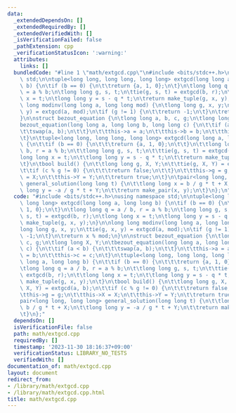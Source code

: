 ```yaml
---
data:
  _extendedDependsOn: []
  _extendedRequiredBy: []
  _extendedVerifiedWith: []
  _isVerificationFailed: false
  _pathExtension: cpp
  _verificationStatusIcon: ':warning:'
  attributes:
    links: []
  bundledCode: "#line 1 \"math/extgcd.cpp\"\n#include <bits/stdc++.h>\nusing namespace\
    \ std;\n\ntuple<long long, long long, long long> extgcd(long long a, long long\
    \ b) {\n\tif (b == 0) {\n\t\treturn {a, 1, 0};\n\t}\n\tlong long q = a / b, r\
    \ = a % b;\n\tlong long g, s, t;\n\ttie(g, s, t) = extgcd(b, r);\n\tlong long\
    \ x = t;\n\tlong long y = s - q * t;\n\treturn make_tuple(g, x, y);\n}\n\nlong\
    \ long modinv(long long a, long long mod) {\n\tlong long g, x, y;\n\ttie(g, x,\
    \ y) = extgcd(a, mod);\n\tif (g != 1) {\n\t\treturn -1;\n\t}\n\treturn x % mod;\n\
    }\n\nstruct bezout_equation {\n\tlong long a, b, c, g;\n\tlong long X, Y;\n\t\
    bezout_equation(long long a, long long b, long long c) {\n\t\tif (a < b) {\n\t\
    \t\tswap(a, b);\n\t\t}\n\t\tthis->a = a;\n\t\tthis->b = b;\n\t\tthis->c = c;\n\
    \t}\n\ttuple<long long, long long, long long> extgcd(long long a, long long b)\
    \ {\n\t\tif (b == 0) {\n\t\t\treturn {a, 1, 0};\n\t\t}\n\t\tlong long q = a /\
    \ b, r = a % b;\n\t\tlong long g, s, t;\n\t\ttie(g, s, t) = extgcd(b, r);\n\t\t\
    long long x = t;\n\t\tlong long y = s - q * t;\n\t\treturn make_tuple(g, x, y);\n\
    \t}\n\tbool build() {\n\t\tlong long g, X, Y;\n\t\ttie(g, X, Y) = extgcd(a, b);\n\
    \t\tif (c % g != 0) {\n\t\t\treturn false;\n\t\t}\n\t\tthis->g = g;\n\t\tthis->X\
    \ = X;\n\t\tthis->Y = Y;\n\t\treturn true;\n\t}\n\tpair<long long, long long>\
    \ general_solution(long long t) {\n\t\tlong long x = b / g * t + X;\n\t\tlong\
    \ long y = -a / g * t + Y;\n\t\treturn make_pair(x, y);\n\t}\n};\n"
  code: "#include <bits/stdc++.h>\nusing namespace std;\n\ntuple<long long, long long,\
    \ long long> extgcd(long long a, long long b) {\n\tif (b == 0) {\n\t\treturn {a,\
    \ 1, 0};\n\t}\n\tlong long q = a / b, r = a % b;\n\tlong long g, s, t;\n\ttie(g,\
    \ s, t) = extgcd(b, r);\n\tlong long x = t;\n\tlong long y = s - q * t;\n\treturn\
    \ make_tuple(g, x, y);\n}\n\nlong long modinv(long long a, long long mod) {\n\t\
    long long g, x, y;\n\ttie(g, x, y) = extgcd(a, mod);\n\tif (g != 1) {\n\t\treturn\
    \ -1;\n\t}\n\treturn x % mod;\n}\n\nstruct bezout_equation {\n\tlong long a, b,\
    \ c, g;\n\tlong long X, Y;\n\tbezout_equation(long long a, long long b, long long\
    \ c) {\n\t\tif (a < b) {\n\t\t\tswap(a, b);\n\t\t}\n\t\tthis->a = a;\n\t\tthis->b\
    \ = b;\n\t\tthis->c = c;\n\t}\n\ttuple<long long, long long, long long> extgcd(long\
    \ long a, long long b) {\n\t\tif (b == 0) {\n\t\t\treturn {a, 1, 0};\n\t\t}\n\t\
    \tlong long q = a / b, r = a % b;\n\t\tlong long g, s, t;\n\t\ttie(g, s, t) =\
    \ extgcd(b, r);\n\t\tlong long x = t;\n\t\tlong long y = s - q * t;\n\t\treturn\
    \ make_tuple(g, x, y);\n\t}\n\tbool build() {\n\t\tlong long g, X, Y;\n\t\ttie(g,\
    \ X, Y) = extgcd(a, b);\n\t\tif (c % g != 0) {\n\t\t\treturn false;\n\t\t}\n\t\
    \tthis->g = g;\n\t\tthis->X = X;\n\t\tthis->Y = Y;\n\t\treturn true;\n\t}\n\t\
    pair<long long, long long> general_solution(long long t) {\n\t\tlong long x =\
    \ b / g * t + X;\n\t\tlong long y = -a / g * t + Y;\n\t\treturn make_pair(x, y);\n\
    \t}\n};"
  dependsOn: []
  isVerificationFile: false
  path: math/extgcd.cpp
  requiredBy: []
  timestamp: '2023-11-30 18:16:37+09:00'
  verificationStatus: LIBRARY_NO_TESTS
  verifiedWith: []
documentation_of: math/extgcd.cpp
layout: document
redirect_from:
- /library/math/extgcd.cpp
- /library/math/extgcd.cpp.html
title: math/extgcd.cpp
---
```

